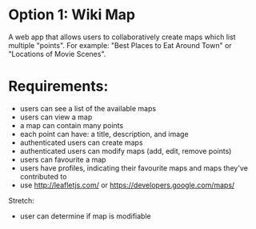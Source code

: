 # Option 1: Wiki Map
A web app that allows users to collaboratively create maps which list multiple "points". 
For example: "Best Places to Eat Around Town" or "Locations of Movie Scenes".

# Requirements:
- users can see a list of the available maps
- users can view a map
- a map can contain many points
- each point can have: a title, description, and image
- authenticated users can create maps
- authenticated users can modify maps (add, edit, remove points)
- users can favourite a map
- users have profiles, indicating their favourite maps and maps they've contributed to
- use http://leafletjs.com/ or https://developers.google.com/maps/

Stretch:
- user can determine if map is modifiable
